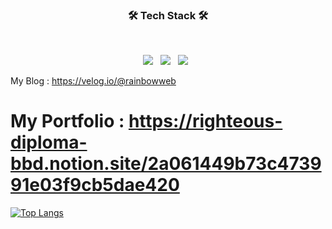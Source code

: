 <h3 align="center"><b>🛠 Tech Stack 🛠</b></h3>
</br>
<p align="center">
<img src="https://img.shields.io/badge/Java-007396?style=flat-square&logo=Java&logoColor=white"/></a> &nbsp
<img src="https://img.shields.io/badge/Spring-6DB33F?style=flat-square&logo=Spring&logoColor=white"/></a> &nbsp
<img src="https://img.shields.io/badge/Oracle-F80000?style=flat-square&logo=Oracle&logoColor=white"/></a> &nbsp

My Blog : https://velog.io/@rainbowweb
</br>
# My Portfolio : https://righteous-diploma-bbd.notion.site/2a061449b73c473991e03f9cb5dae420

[![Top Langs](https://github-readme-stats.vercel.app/api/top-langs/?username=namusik)](https://github.com/anuraghazra/github-readme-stats)
